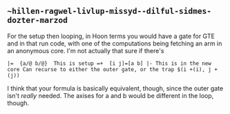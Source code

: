 ## `~hillen-ragwel-livlup-missyd--dilful-sidmes-dozter-marzod`
For the setup then looping, in Hoon terms you would have a gate for GTE and in that run code, with one of the computations being fetching an arm in an anonymous core. I'm not actually that sure if there's 

`|=  {a/@ b/@} 
This is setup
=+  [i j]=[a b]
|-
This is in the new core
Can recurse to either the outer gate, or the trap
$(i +(i), j +(j))
`

I think that your formula is basically equivalent, though, since the outer gate isn't *really* needed. The axises for a and b would be different in the loop, though.